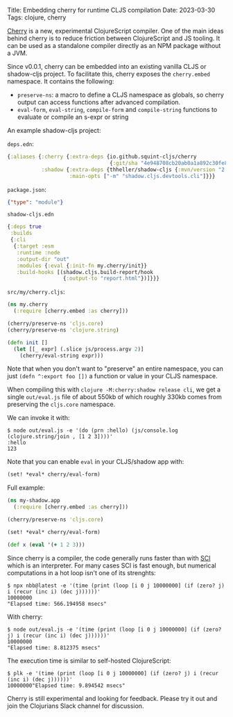 Title: Embedding cherry for runtime CLJS compilation
Date: 2023-03-30
Tags: clojure, cherry

[Cherry](https://github.com/squint-cljs/cherry) is a new, experimental
ClojureScript compiler.  One of the main ideas behind cherry is to reduce
friction between ClojureScript and JS tooling. It can be used as a standalone
compiler directly as an NPM package without a JVM.

Since v0.0.1, cherry can be embedded into an existing vanilla CLJS or shadow-cljs project.
To facilitate this, cherry exposes the `cherry.embed` namespace. It contains the following:

- `preserve-ns`: a macro to define a CLJS namespace as globals, so cherry output
  can access functions after advanced compilation.
- `eval-form`, `eval-string`, `compile-form` and `compile-string` functions to evaluate or compile an s-expr or string

An example shadow-cljs project:

`deps.edn`:

``` clojure
{:aliases {:cherry {:extra-deps {io.github.squint-cljs/cherry
                                 {:git/sha "4e948708cb20ab0a1a892c30fe87842a2efcc380"}}}
           :shadow {:extra-deps {thheller/shadow-cljs {:mvn/version "2.22.9"}}
                    :main-opts ["-m" "shadow.cljs.devtools.cli"]}}}
```

`package.json`:

``` json
{"type": "module"}
```

`shadow-cljs.edn`
``` clojure
{:deps true
 :builds
 {:cli
  {:target :esm
   :runtime :node
   :output-dir "out"
   :modules {:eval {:init-fn my.cherry/init}}
   :build-hooks [(shadow.cljs.build-report/hook
                  {:output-to "report.html"})]}}}

```

`src/my/cherry.cljs`:
``` clojure
(ns my.cherry
  (:require [cherry.embed :as cherry]))

(cherry/preserve-ns 'cljs.core)
(cherry/preserve-ns 'clojure.string)

(defn init []
  (let [[_ expr] (.slice js/process.argv 2)]
    (cherry/eval-string expr)))
```

Note that when you don't want to "preserve" an entire namespace, you can just
`(defn ^:export foo [])` a function or value in your CLJS namespace.

When compiling this with `clojure -M:cherry:shadow release cli`, we get a single
`out/eval.js` file of about 550kb of which roughly 330kb comes from preserving
the `cljs.core` namespace.

We can invoke it with:

``` shell
$ node out/eval.js -e '(do (prn :hello) (js/console.log (clojure.string/join , [1 2 3])))'
:hello
123
```

Note that you can enable `eval` in your CLJS/shadow app with:

``` clojure
(set! *eval* cherry/eval-form)
```

Full example:

``` clojure
(ns my-shadow.app
  (:require [cherry.embed :as cherry]))

(cherry/preserve-ns 'cljs.core)

(set! *eval* cherry/eval-form)

(def x (eval '(+ 1 2 3)))
```

Since cherry is a compiler, the code generally runs faster than with [SCI](https://github.com/babashka/sci) which is an
interpreter. For many cases SCI is fast enough, but numerical computations in
a hot loop isn't one of its strenghts:

``` shell
$ npx nbb@latest -e '(time (print (loop [i 0 j 10000000] (if (zero? j) i (recur (inc i) (dec j))))))'
10000000
"Elapsed time: 566.194958 msecs"
```

With cherry:

``` shell
$ node out/eval.js -e '(time (print (loop [i 0 j 10000000] (if (zero? j) i (recur (inc i) (dec j))))))'
10000000
"Elapsed time: 8.812375 msecs"
```

The execution time is similar to self-hosted ClojureScript:

```
$ plk -e '(time (print (loop [i 0 j 10000000] (if (zero? j) i (recur (inc i) (dec j))))))'
10000000"Elapsed time: 9.894542 msecs"
```

Cherry is still experimental and looking for feedback. Please try it out and join the Clojurians Slack channel for discussion.
